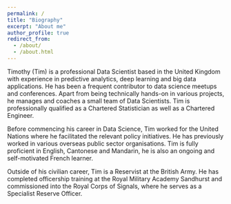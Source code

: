 ```yaml
---
permalink: /
title: "Biography"
excerpt: "About me"
author_profile: true
redirect_from: 
  - /about/
  - /about.html
---
```


Timothy (Tim) is a professional Data Scientist based in the United Kingdom with experience in predictive analytics, deep learning and big data applications. He has been a frequent contributor to data science meetups and conferences. Apart from being technically hands-on in various projects, he manages and coaches a small team of Data Scientists. Tim is professionally qualified as a Chartered Statistician as well as a Chartered Engineer.

Before commencing his career in Data Science, Tim worked for the United Nations where he facilitated the relevant policy initiatives. He has previously worked in various overseas public sector organisations. Tim is fully proficient in English, Cantonese and Mandarin, he is also an ongoing and self-motivated French learner.

Outside of his civilian career, Tim is a Reservist at the British Army. He has completed officership training at the Royal Military Academy Sandhurst and commissioned into the Royal Corps of Signals, where he serves as a Specialist Reserve Officer.
